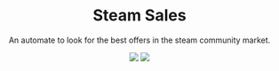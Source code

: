 <h1 align="center">Steam Sales</h1>
<p align="center">An automate to look for the best offers in the steam community market.</p>


<p align ="center"><img src="https://img.shields.io/static/v1?label=Python&message=v3.10.1&color=blueviolet&style=for-the-badge&logo=ghost"/> <img src="https://img.shields.io/static/v1?label=Selenium&message=v4.1.0&color=7159c1&style=for-the-badge&logo=ghost"/>

